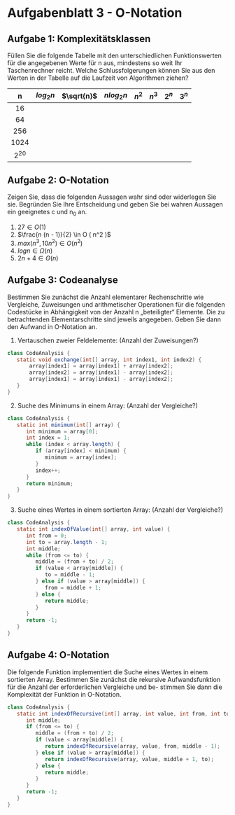 # Aufgabenblatt 3 - O-Notation

## Aufgabe 1: Komplexitätsklassen
Füllen Sie die folgende Tabelle mit den unterschiedlichen Funktionswerten für die angegebenen Werte für n aus, 
mindestens so weit Ihr Taschenrechner reicht. Welche Schlussfolgerungen können Sie aus den Werten in der Tabelle auf 
die Laufzeit von Algorithmen ziehen?

|    n     | $`log_2 n`$ | $`\sqrt{n}`$ | $`n log_2 n`$ | $`n^2`$ | $`n^3`$ | $`2^n`$ | $`3^n`$ |
|:--------:|:-----------:|:------------:|:-------------:|:-------:|:-------:|:-------:|:-------:|
|    16    |             |              |               |         |         |         |         | 
|    64    |             |              |               |         |         |         |         |
|   256    |             |              |               |         |         |         |         |
|   1024   |             |              |               |         |         |         |         |
| $`2^20`$ |             |              |               |         |         |         |         |

## Aufgabe 2: O-Notation
Zeigen Sie, dass die folgenden Aussagen wahr sind oder widerlegen Sie sie. Begründen Sie Ihre Entscheidung und geben Sie 
bei wahren Aussagen ein geeignetes c und n<sub>0</sub> an.

1. $`27 \in O(1)`$ 
2. $`\frac{n (n - 1)}{2} \in O ( n^2 )`$ 
3. $`max(n^3,10n^2) \in O(n^2)`$ 
4. $`log n \in \Omega(n)`$ 
5. $`2n+4 \in \Theta(n)`$ 

## Aufgabe 3: Codeanalyse
Bestimmen Sie zunächst die Anzahl elementarer Rechenschritte wie Vergleiche, Zuweisungen und arithmetischer Operationen 
für die folgenden Codestücke in Abhängigkeit von der Anzahl n „beteiligter“ Elemente. Die zu betrachtenden 
Elementarschritte sind jeweils angegeben. Geben Sie dann den Aufwand in O-Notation an.

1. Vertauschen zweier Feldelemente: (Anzahl der Zuweisungen?)

```java
class CodeAnalysis {
   static void exchange(int[] array, int index1, int index2) {
       array[index1] = array[index1] + array[index2];
       array[index2] = array[index1] - array[index2];
       array[index1] = array[index1] - array[index2];
   }
}
```

2. Suche des Minimums in einem Array: (Anzahl der Vergleiche?)

```java
class CodeAnalysis {
   static int minimum(int[] array) {
      int minimum = array[0];
      int index = 1;
      while (index < array.length) {
         if (array[index] < minimum) {
            minimum = array[index];
         }
         index++;
      }
      return minimum;
   }
}
```
   
3. Suche eines Wertes in einem sortierten Array: (Anzahl der Vergleiche?)

```java
class CodeAnalysis {
   static int indexOfValue(int[] array, int value) {
      int from = 0;
      int to = array.length - 1;
      int middle;
      while (from <= to) {
         middle = (from + to) / 2;
         if (value < array[middle]) {
            to = middle - 1;
         } else if (value > array[middle]) {
            from = middle + 1;
         } else {
            return middle;
         }
      }
      return -1;
   }
}
```

## Aufgabe 4: O-Notation
Die folgende Funktion implementiert die Suche eines Wertes in einem sortierten Array. Bestimmen Sie zunächst die 
rekursive Aufwandsfunktion für die Anzahl der erforderlichen Vergleiche und be- stimmen Sie dann die Komplexität der 
Funktion in O-Notation.

```java
class CodeAnalysis {
   static int indexOfRecursive(int[] array, int value, int from, int to) {
      int middle;
      if (from <= to) {
         middle = (from + to) / 2;
         if (value < array[middle]) {
            return indexOfRecursive(array, value, from, middle - 1);
         } else if (value > array[middle]) {
            return indexOfRecursive(array, value, middle + 1, to);
         } else {
            return middle;
         }
      }
      return -1;
   }
}
```
